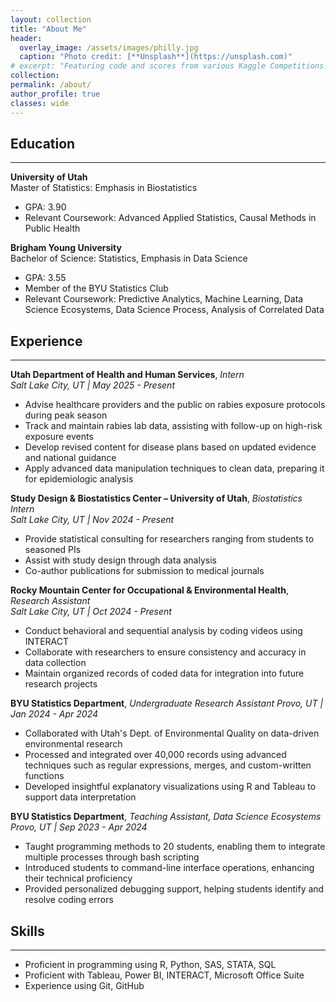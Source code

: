 ```yaml
---
layout: collection
title: "About Me"
header:
  overlay_image: /assets/images/philly.jpg
  caption: "Photo credit: [**Unsplash**](https://unsplash.com)"
# excerpt: "Featuring code and scores from various Kaggle Competitions."
collection: 
permalink: /about/
author_profile: true
classes: wide
---
```


## Education
***
**University of Utah**   
Master of Statistics: Emphasis in Biostatistics  
- GPA: 3.90
- Relevant Coursework: Advanced Applied Statistics, Causal Methods in Public Health

**Brigham Young University**  
Bachelor of Science: Statistics, Emphasis in Data Science
- GPA: 3.55
- Member of the BYU Statistics Club
- Relevant Coursework: Predictive Analytics, Machine Learning, Data Science Ecosystems, Data Science Process, Analysis of Correlated Data

## Experience
***
**Utah Department of Health and Human Services**, *Intern*  
*Salt Lake City, UT | May 2025 - Present*  
- Advise healthcare providers and the public on rabies exposure protocols during peak season
- Track and maintain rabies lab data, assisting with follow-up on high-risk exposure events
- Develop revised content for disease plans based on updated evidence and national guidance
- Apply advanced data manipulation techniques to clean data, preparing it for epidemiologic analysis

**Study Design & Biostatistics Center – University of Utah**, *Biostatistics Intern*  
*Salt Lake City, UT | Nov 2024 - Present*  
- Provide statistical consulting for researchers ranging from students to seasoned PIs
- Assist with study design through data analysis
- Co-author publications for submission to medical journals

**Rocky Mountain Center for Occupational & Environmental Health**, *Research Assistant*  
*Salt Lake City, UT | Oct 2024 - Present*  
- Conduct behavioral and sequential analysis by coding videos using INTERACT
- Collaborate with researchers to ensure consistency and accuracy in data collection
- Maintain organized records of coded data for integration into future research projects

**BYU Statistics Department**, *Undergraduate Research Assistant*
*Provo, UT | Jan 2024 - Apr 2024*
- Collaborated with Utah's Dept. of Environmental Quality on data-driven environmental research
- Processed and integrated over 40,000 records using advanced techniques such as regular expressions, merges, and custom-written functions
- Developed insightful explanatory visualizations using R and Tableau to support data interpretation

**BYU Statistics Department**, *Teaching Assistant, Data Science Ecosystems*
*Provo, UT | Sep 2023 - Apr 2024*
- Taught programming methods to 20 students, enabling them to integrate multiple processes through bash scripting
- Introduced students to command-line interface operations, enhancing their technical proficiency
- Provided personalized debugging support, helping students identify and resolve coding errors

## Skills
***
- Proficient in programming using R, Python, SAS, STATA, SQL
- Proficient with Tableau, Power BI, INTERACT, Microsoft Office Suite
- Experience using Git, GitHub
